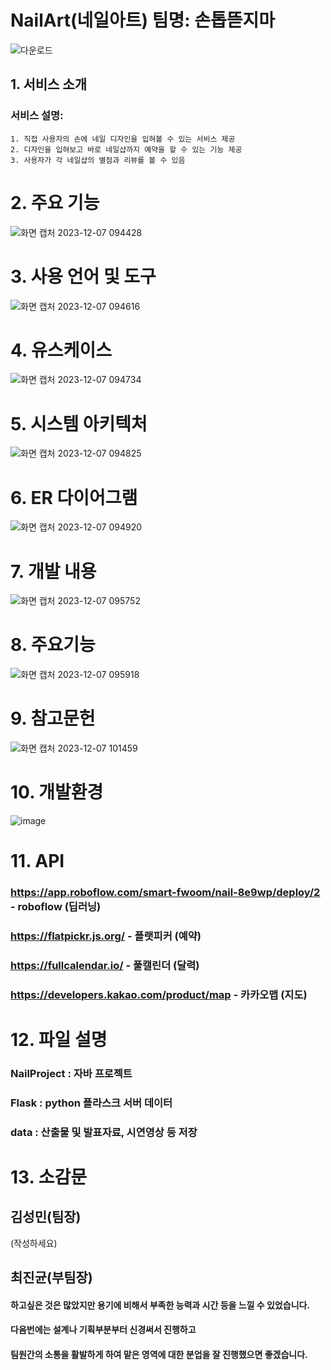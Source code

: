 # NailArt(네일아트) 팀명: 손톱뜯지마
![다운로드](https://github.com/2023-SMHRD-IS-CLOUD-1/NailArt/assets/142488051/89872779-53cf-4192-9b56-7aeef564b682)


## 1. 서비스 소개

   ### 서비스 설명:


    1. 직접 사용자의 손에 네일 디자인을 입혀볼 수 있는 서비스 제공
    2. 디자인을 입혀보고 바로 네일샵까지 예약을 할 수 있는 기능 제공
    3. 사용자가 각 네일샵의 별점과 리뷰를 볼 수 있음

# 2. 주요 기능

![화면 캡처 2023-12-07 094428](https://github.com/2023-SMHRD-IS-CLOUD-1/NailArt/assets/142488051/5912d0a8-b5ec-464c-8575-6bfd9109ce2b)


# 3. 사용 언어 및 도구

![화면 캡처 2023-12-07 094616](https://github.com/2023-SMHRD-IS-CLOUD-1/NailArt/assets/142488051/021c17b4-dce7-4ed1-aa03-c6e046229e17)



# 4. 유스케이스

![화면 캡처 2023-12-07 094734](https://github.com/2023-SMHRD-IS-CLOUD-1/NailArt/assets/142488051/3dde3ab6-8c8a-49fd-a9e9-0695f6f083ed)



# 5. 시스템 아키텍처

![화면 캡처 2023-12-07 094825](https://github.com/2023-SMHRD-IS-CLOUD-1/NailArt/assets/142488051/63bbd27a-1574-44ea-8d31-956bd8de377b)



# 6. ER 다이어그램

![화면 캡처 2023-12-07 094920](https://github.com/2023-SMHRD-IS-CLOUD-1/NailArt/assets/142488051/691945d2-58c8-45dc-a5b9-4f2f03ed2a0e)



# 7. 개발 내용

![화면 캡처 2023-12-07 095752](https://github.com/2023-SMHRD-IS-CLOUD-1/NailArt/assets/142488051/5642e325-92f0-4176-b89b-6b06143bad94)



# 8. 주요기능

![화면 캡처 2023-12-07 095918](https://github.com/2023-SMHRD-IS-CLOUD-1/NailArt/assets/142488051/32a6dfd6-bf78-46b3-9f56-45a103da0690)

# 9. 참고문헌

![화면 캡처 2023-12-07 101459](https://github.com/2023-SMHRD-IS-CLOUD-1/NailArt/assets/142488051/e882afbc-42d6-436b-b51d-03cde118cb76)



# 10. 개발환경
![image](https://github.com/2023-SMHRD-IS-CLOUD-1/NailArt/assets/123911778/f011ea93-6fe5-492e-b10a-9c01c58633d7)



# 11. API
### https://app.roboflow.com/smart-fwoom/nail-8e9wp/deploy/2 - roboflow (딥러닝)                       
### https://flatpickr.js.org/ - 플랫피커 (예약)                   
### https://fullcalendar.io/ - 풀캘린더 (달력)                   
### https://developers.kakao.com/product/map - 카카오맵 (지도)                   



# 12. 파일 설명
### NailProject : 자바 프로젝트                   
### Flask : python 플라스크 서버 데이터                 
### data : 산출물 및 발표자료, 시연영상 등 저장                 


# 13. 소감문
## 김성민(팀장)
(작성하세요)

## 최진균(부팀장)
#### 하고싶은 것은 많았지만 용기에 비해서 부족한 능력과 시간 등을 느낄 수 있었습니다.
#### 다음번에는 설계나 기획부분부터 신경써서 진행하고 
#### 팀원간의 소통을 활발하게 하여 맡은 영역에 대한 분업을 잘 진행했으면 좋겠습니다.







